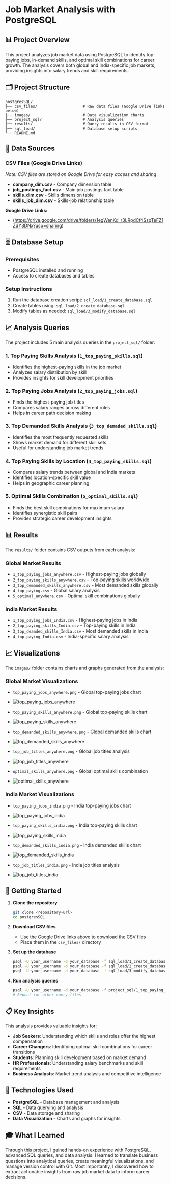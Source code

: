 # Job Market Analysis with PostgreSQL

## 📊 Project Overview

This project analyzes job market data using PostgreSQL to identify top-paying jobs, in-demand skills, and optimal skill combinations for career growth. The analysis covers both global and India-specific job markets, providing insights into salary trends and skill requirements.

## 🗂️ Project Structure

```
postgresSQL/
├── csv_files/                    # Raw data files (Google Drive links below)
├── images/                       # Data visualization charts
├── project_sql/                  # Analysis queries
├── results/                      # Query results in CSV format
├── sql_load/                     # Database setup scripts
└── README.md
```

## 📁 Data Sources

### CSV Files (Google Drive Links)
*Note: CSV files are stored on Google Drive for easy access and sharing*

- **company_dim.csv** - Company dimension table
- **job_postings_fact.csv** - Main job postings fact table
- **skills_dim.csv** - Skills dimension table  
- **skills_job_dim.csv** - Skills-job relationship table

**Google Drive Links:**
- (https://drive.google.com/drive/folders/1egWenKd_r3LRpdCf4SsqTeFZ1ZdY3DNx?usp=sharing)

## 🗄️ Database Setup

### Prerequisites
- PostgreSQL installed and running
- Access to create databases and tables

### Setup Instructions
1. Run the database creation script: `sql_load/1_create_database.sql`
2. Create tables using: `sql_load/2_create_database.sql`
3. Modify tables as needed: `sql_load/3_modify_database.sql`

## 📈 Analysis Queries

The project includes 5 main analysis queries in the `project_sql/` folder:

### 1. Top Paying Skills Analysis (`1_top_paying_skills.sql`)
- Identifies the highest-paying skills in the job market
- Analyzes salary distribution by skill
- Provides insights for skill development priorities

### 2. Top Paying Jobs Analysis (`2_top_paying_jobs.sql`)
- Finds the highest-paying job titles
- Compares salary ranges across different roles
- Helps in career path decision making

### 3. Top Demanded Skills Analysis (`3_top_demaded_skills.sql`)
- Identifies the most frequently requested skills
- Shows market demand for different skill sets
- Useful for understanding job market trends

### 4. Top Paying Skills by Location (`4_top_paying_skills.sql`)
- Compares salary trends between global and India markets
- Identifies location-specific skill value
- Helps in geographic career planning

### 5. Optimal Skills Combination (`5_optimal_skills.sql`)
- Finds the best skill combinations for maximum salary
- Identifies synergistic skill pairs
- Provides strategic career development insights

## 📊 Results

The `results/` folder contains CSV outputs from each analysis:

### Global Market Results
- `1_top_paying_jobs_anywhere.csv` - Highest-paying jobs globally
- `2_top_paying_skills_anywhere.csv` - Top-paying skills worldwide
- `3_top_demanded_skills_anywhere.csv` - Most demanded skills globally
- `4_top_paying.csv` - Global salary analysis
- `5_optimal_anywhere.csv` - Optimal skill combinations globally

### India Market Results
- `1_top_paying_jobs_India.csv` - Highest-paying jobs in India
- `2_top_paying_skills_India.csv` - Top-paying skills in India
- `3_top_deamded_skills_India.csv` - Most demanded skills in India
- `4_top_paying_India.csv` - India-specific salary analysis

## 📈 Visualizations

The `images/` folder contains charts and graphs generated from the analysis:

### Global Market Visualizations
- `top_paying_jobs_anywhere.png` - Global top-paying jobs chart
- ![top_paying_jobs_anywhere](https://github.com/user-attachments/assets/7536947f-ba74-4c78-9018-ea5a427a5d97)

- `top_paying_skills_anywhere.png` - Global top-paying skills chart
- ![top_paying_skills_anywhere](https://github.com/user-attachments/assets/c594ce06-f975-4592-94e2-9e635af3c656)

- `top_demanded_skills_anywhere.png` - Global demanded skills chart
- ![top_demanded_skills_anywhere](https://github.com/user-attachments/assets/6366e66b-1ea3-4fa2-9b49-39b66d8f3da6)

- `top_job_titles_anywhere.png` - Global job titles analysis
- ![top_job_titles_anywhere](https://github.com/user-attachments/assets/26f28bd6-167d-498f-bf1d-c3f030ec26d3)

- `optimal_skills_anywhere.png` - Global optimal skills combination
- ![optimal_skills_anywhere](https://github.com/user-attachments/assets/dce8cfb6-987c-40a4-b9c3-62a2d182b724)


### India Market Visualizations
- `top_paying_jobs_india.png` - India top-paying jobs chart
- ![top_paying_jobs_india](https://github.com/user-attachments/assets/50919bb4-574c-486d-9645-f8951d48a3f0)

- `top_paying_skills_india.png` - India top-paying skills chart
- ![top_paying_skills_india](https://github.com/user-attachments/assets/2b7efd21-e06d-49e8-aa78-4d6feb1eebf1)

- `top_demanded_skills_india.png` - India demanded skills chart
- ![top_demanded_skills_india](https://github.com/user-attachments/assets/5f8b1319-64bd-42c9-8ee3-f548883a2397)

- `top_job_titles_india.png` - India job titles analysis
- ![top_job_titles_india](https://github.com/user-attachments/assets/920cca99-d8c1-4f73-9da3-f4781f3294d2)


## 🚀 Getting Started

1. **Clone the repository**
   ```bash
   git clone <repository-url>
   cd postgresSQL
   ```

2. **Download CSV files**
   - Use the Google Drive links above to download the CSV files
   - Place them in the `csv_files/` directory

3. **Set up the database**
   ```bash
   psql -U your_username -d your_database -f sql_load/1_create_database.sql
   psql -U your_username -d your_database -f sql_load/2_create_database.sql
   psql -U your_username -d your_database -f sql_load/3_modify_database.sql
   ```

4. **Run analysis queries**
   ```bash
   psql -U your_username -d your_database -f project_sql/1_top_paying_skills.sql
   # Repeat for other query files
   ```

## 📋 Key Insights

This analysis provides valuable insights for:
- **Job Seekers**: Understanding which skills and roles offer the highest compensation
- **Career Changers**: Identifying optimal skill combinations for career transitions
- **Students**: Planning skill development based on market demand
- **HR Professionals**: Understanding salary benchmarks and skill requirements
- **Business Analysts**: Market trend analysis and competitive intelligence

## 🔧 Technologies Used

- **PostgreSQL** - Database management and analysis
- **SQL** - Data querying and analysis
- **CSV** - Data storage and sharing
- **Data Visualization** - Charts and graphs for insights

## 🎓 What I Learned

Through this project, I gained hands-on experience with PostgreSQL, advanced SQL queries, and data analysis. I learned to translate business questions into analytical queries, create meaningful visualizations, and manage version control with Git. Most importantly, I discovered how to extract actionable insights from raw job market data to inform career decisions.
